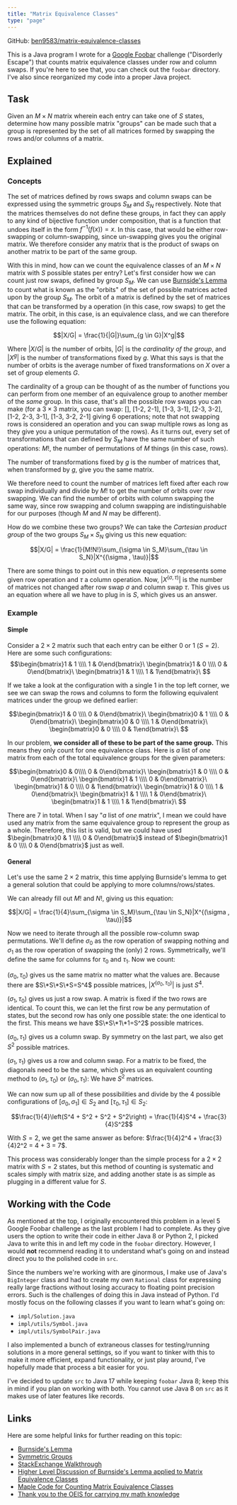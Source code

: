 ```yaml
---
title: "Matrix Equivalence Classes"
type: "page"
---
```


GitHub: [ben9583/matrix-equivalence-classes](https://github.com/ben9583/matrix-equivalence-classes)

This is a Java program I wrote for a [Google Foobar](https://google.com/foobar) challenge ("Disorderly Escape") that counts matrix equivalence classes under row and column swaps. If you're here to see that, you can check out the `foobar` directory. I've also since reorganized my code into a proper Java project.

## Task
Given an $M\times N$ matrix wherein each entry can take one of $S$ states, determine how many possible matrix "groups" can be made such that a group is represented by the set of all matrices formed by swapping the rows and/or columns of a matrix.

## Explained
### Concepts
The set of matrices defined by rows swaps and column swaps can be expressed using the symmetric groups $S_M$ and $S_N$ respectively. Note that the matrices themselves do not define these groups, in fact they can apply to any kind of bijective function under composition, that is a function that undoes itself in the form $f^{-1}(f(x)) = x$. In this case, that would be either row-swapping or column-swapping, since un-swapping gives you the original matrix. We therefore consider any matrix that is the product of swaps on another matrix to be part of the same group.

With this in mind, how can we count the equivalence classes of an $M\times N$ matrix with $S$ possible states per entry? Let's first consider how we can count just row swaps, defined by group $S_M$. We can use [Burnside's Lemma](https://en.wikipedia.org/wiki/Burnside%27s_lemma) to count what is known as the "orbits" of the set of possible matrices acted upon by the group $S_M$. The orbit of a matrix is defined by the set of matrices that can be transformed by a operation (in this case, row swaps) to get the matrix. The orbit, in this case, is an equivalence class, and we can therefore use the following equation:

$$|X/G| = \frac{1}{|G|}\sum_{g \in G}|X^g|$$

Where $|X/G|$ is the number of orbits, $|G|$ is the *cardinality of the group*, and $|X^g|$ is the number of transformations fixed by $g$. What this says is that the number of orbits is the average number of fixed transformations on $X$ over a set of group elements $G$.

The cardinality of a group can be thought of as the number of functions you can perform from one member of an equivalence group to another member of the *same* group. In this case, that's all the possible row swaps you can make (for a $3\times 3$ matrix, you can swap: [], [1-2, 2-1], [1-3, 3-1], [2-3, 3-2], [1-2, 2-3, 3-1], [1-3, 3-2, 2-1] giving 6 operations; note that not swapping rows is considered an operation and you can swap multiple rows as long as they give you a unique permutation of the rows). As it turns out, every set of transformations that can defined by $S_M$ have the same number of such operations: $M!$, the number of permutations of $M$ things (in this case, rows).

The number of transformations fixed by $g$ is the number of matrices that, when transformed by $g$, give you the same matrix.

We therefore need to count the number of matrices left fixed after each row swap individually and divide by $M!$ to get the number of orbits over row swapping. We can find the number of orbits with column swapping the same way, since row swapping and column swapping are indistinguishable for our purposes (though $M$ and $N$ may be different).

How do we combine these two groups? We can take the *Cartesian product group* of the two groups $S_M\times S_N$ giving us this new equation:

$$|X/G| = \frac{1}{M!N!}\sum_{\sigma \in S_M}\sum_{\tau \in S_N}|X^{(\sigma , \tau)}|$$

There are some things to point out in this new equation. $\sigma$ represents some given row operation and $\tau$ a column operation. Now, $|X^{(\sigma, \tau)}|$ is the number of matrices not changed after row swap $\sigma$ and column swap $\tau$. This gives us an equation where all we have to plug in is $S$, which gives us an answer.

### Example
#### Simple
Consider a $2\times 2$ matrix such that each entry can be either $0$ or $1$ $(S=2)$. Here are some such configurations:
$$\begin{bmatrix}1 & 1 \\\\ 1 & 0\end{bmatrix}\ \begin{bmatrix}1 & 0 \\\\ 0 & 0\end{bmatrix}\ \begin{bmatrix}1 & 1 \\\\ 1 & 1\end{bmatrix}\ $$

If we take a look at the configuration with a single $1$ in the top left corner, we see we can swap the rows and columns to form the following equivalent matrices under the group we defined earlier:

$$\begin{bmatrix}1 & 0 \\\\ 0 & 0\end{bmatrix}\ \begin{bmatrix}0 & 1 \\\\ 0 & 0\end{bmatrix}\ \begin{bmatrix}0 & 0 \\\\ 1 & 0\end{bmatrix}\ \begin{bmatrix}0 & 0 \\\\ 0 & 1\end{bmatrix}\ $$

In our problem, **we consider all of these to be part of the same group.** This means they only count for one equivalence class. Here is *a* list of *one* matrix from each of the total equivalence groups for the given parameters:

$$\begin{bmatrix}0 &  0\\\\ 0 & 0\end{bmatrix}\ \begin{bmatrix}1 & 0 \\\\ 0 & 0\end{bmatrix}\ \begin{bmatrix}1 & 1 \\\\ 0 & 0\end{bmatrix}\ \begin{bmatrix}1 & 0 \\\\ 0 & 1\end{bmatrix}\ \begin{bmatrix}1 & 0 \\\\ 1 & 0\end{bmatrix}\ \begin{bmatrix}1 & 1 \\\\ 1 & 0\end{bmatrix}\ \begin{bmatrix}1 & 1 \\\\ 1 & 1\end{bmatrix}\ $$

There are 7 in total. When I say "*a* list of *one* matrix", I mean we could have used any matrix from the same equivalence group to represent the group as a whole. Therefore, this list is valid, but we could have used $\begin{bmatrix}0 & 1 \\\\ 0 & 0\end{bmatrix}$ instead of $\begin{bmatrix}1 & 0 \\\\ 0 & 0\end{bmatrix}$ just as well.

#### General
Let's use the same $2\times 2$ matrix, this time applying Burnside's lemma to get a general solution that could be applying to more columns/rows/states.

We can already fill out $M!$ and $N!$, giving us this equation:

$$|X/G| = \frac{1}{4}\sum_{\sigma \in S_M}\sum_{\tau \in S_N}|X^{(\sigma , \tau)}|$$

Now we need to iterate through all the possible row-column swap permutations. We'll define $\sigma_0$ as the row operation of swapping nothing and $\sigma_1$ as the row operation of swapping the (only) 2 rows. Symmetrically, we'll define the same for columns for $\tau_0$ and $\tau_1$. Now we count:

$(\sigma_0, \tau_0)$ gives us the same matrix no matter what the values are. Because there are $S\*S\*S\*S=S^4$ possible matrices, $|X^{(\sigma_0, \tau_0)}|$ is just $S^4$.

$(\sigma_1, \tau_0)$ gives us just a row swap. A matrix is fixed if the two rows are identical. To count this, we can let the first row be any permutation of states, but the second row has only one possible state: the one identical to the first. This means we have $S\*S\*1\*1=S^2$ possible matrices.

$(\sigma_0, \tau_1)$ gives us a column swap. By symmetry on the last part, we also get $S^2$ possible matrices.

$(\sigma_1, \tau_1)$ gives us a row and column swap. For a matrix to be fixed, the diagonals need to be the same, which gives us an equivalent counting method to $(\sigma_1, \tau_0)$ or $(\sigma_0, \tau_1)$: We have $S^2$ matrices.

We can now sum up all of these possibilities and divide by the 4 possible configurations of $[\sigma_0, \sigma_1] \in S_2$ and $[\tau_0, \tau_1] \in S_2$:

$$\frac{1}{4}\left(S^4 + S^2 + S^2 + S^2\right) = \frac{1}{4}S^4 + \frac{3}{4}S^2$$

With $S=2$, we get the same answer as before: $\frac{1}{4}2^4 + \frac{3}{4}2^2 = 4 + 3 = 7$.

This process was considerably longer than the simple process for a $2\times 2$ matrix with $S=2$ states, but this method of counting is systematic and scales simply with matrix size, and adding another state is as simple as plugging in a different value for $S$.

## Working with the Code
As mentioned at the top, I originally encountered this problem in a level 5 Google Foobar challenge as the last problem I had to complete. As they give users the option to write their code in either Java 8 or Python 2, I picked Java to write this in and left my code in the `foobar` directory. However, I would **not** recommend reading it to understand what's going on and instead direct you to the polished code in `src`.

Since the numbers we're working with are ginormous, I make use of Java's `BigInteger` class and had to create my own `Rational` class for expressing really large fractions without losing accuracy to floating point precision errors. Such is the challenges of doing this in Java instead of Python. I'd mostly focus on the following classes if you want to learn what's going on:

- `impl/Solution.java`
- `impl/utils/Symbol.java`
- `impl/utils/SymbolPair.java`

I also implemented a bunch of extraneous classes for testing/running solutions in a more general settings, so if you want to tinker with this to make it more efficient, expand functionality, or just play around, I've hopefully made that process a bit easier for you.

I've decided to update `src` to Java 17 while keeping `foobar` Java 8; keep this in mind if you plan on working with both. You cannot use Java 8 on `src` as it makes use of later features like records.

## Links
Here are some helpful links for further reading on this topic:
- [Burnside's Lemma](https://en.wikipedia.org/wiki/Burnside%27s_lemma)
- [Symmetric Groups](https://en.wikipedia.org/wiki/Symmetric_group)
- [StackExchange Walkthrough](https://math.stackexchange.com/questions/1941503/number-of-equivalence-classes-of-matrices-under-switching-rows-and-columns)
- [Higher Level Discussion of Burnside's Lemma applied to Matrix Equivalence Classes](https://math.stackexchange.com/questions/2056708/number-of-equivalence-classes-of-w-times-h-matrices-under-switching-rows-and)
- [Maple Code for Counting Matrix Equivalence Classes](https://oeis.org/A058001/a058001.html.txt)
- [Thank you to the OEIS for carrying my math knowledge](https://oeis.org)

